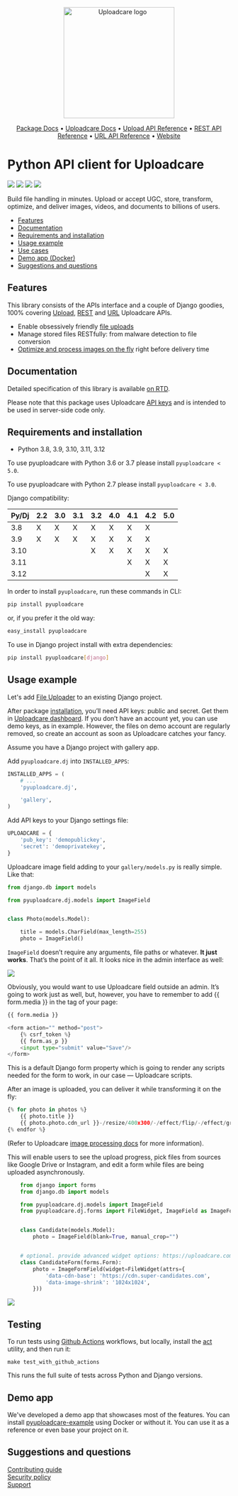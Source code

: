 <p align="center">
  <a href="https://uploadcare.com/?ref=github-readme">
    <picture>
      <source media="(prefers-color-scheme: light)" srcset="https://ucarecdn.com/1b4714cd-53be-447b-bbde-e061f1e5a22f/logosafespacetransparent.svg">
      <source media="(prefers-color-scheme: dark)" srcset="https://ucarecdn.com/3b610a0a-780c-4750-a8b4-3bf4a8c90389/logotransparentinverted.svg">
      <img width=250 alt="Uploadcare logo" src="https://ucarecdn.com/1b4714cd-53be-447b-bbde-e061f1e5a22f/logosafespacetransparent.svg">
    </picture>
  </a>
</p>
<p align="center">
  <a href="https://pyuploadcare.readthedocs.io/en/latest/">Package Docs</a> • 
  <a href="https://uploadcare.com/docs/">Uploadcare Docs</a> • 
  <a href="https://uploadcare.com/api-refs/upload-api/">Upload API Reference</a> • 
  <a href="https://uploadcare.com/api-refs/rest-api/">REST API Reference</a> • 
  <a href="https://uploadcare.com/api-refs/url-api/">URL API Reference</a> • 
  <a href="https://uploadcare.com/">Website</a>
</p>

# Python API client for Uploadcare

[![](https://badge.fury.io/py/pyuploadcare.svg)](https://pypi.org/project/pyuploadcare/)
[![](https://github.com/uploadcare/pyuploadcare/actions/workflows/test.yml/badge.svg)](https://github.com/uploadcare/pyuploadcare/actions?query=branch%3Amain+workflow%3ATests++)
[![](https://readthedocs.org/projects/pyuploadcare/badge/?version=latest)](https://pyuploadcare.readthedocs.io/)
[![](https://img.shields.io/badge/tech-stack-0690fa.svg?style=flat)](https://stackshare.io/uploadcare)

Build file handling in minutes. Upload or accept UGC, store, transform, optimize, and deliver images, videos, and documents to billions of users.

* [Features](#features)
* [Documentation](#documentation)
* [Requirements and installation](#requirements-and-installation)
* [Usage example](#usage-example)
* [Use cases](#use-cases)
* [Demo app (Docker)](#demo-app)
* [Suggestions and questions](#suggestions-and-questions)

## Features

This library consists of the APIs interface and a couple of Django goodies, 100% covering [Upload](https://uploadcare.com/api-refs/upload-api/), [REST](https://uploadcare.com/api-refs/rest-api/) and [URL](https://uploadcare.com/api-refs/url-api/) Uploadcare APIs.

* Enable obsessively friendly [file uploads](http://uploadcare.com/products/file-uploader/)
* Manage stored files RESTfully: from malware detection to file conversion
* [Optimize and process images on the fly](https://uploadcare.com/cdn/image-cdn/) right before delivery time

<!-- Enable obsessively friendly file uploads:
* Built-in File Uploader
* Upload files from anywhere
* Multipart uploading for large files
* File size and MIME type filtering
* Malware protection
* Signed uploads
* Uploading network to speed up uploading jobs

Store files the way you need:
* Define file storing behaviour
* Create projects with separate settings programmatically
* Connect custom storage

Handle all files smart & RESTfully:
* CRUD files and their metadata
* Scan for unsafe and malicious content
* Convert documents and other files
* Encode and transform videos
* Recognize objects in the image
* Add arbitrary file metadata
* Control events with webhooks

Process images on the fly right before delivery time:
* Compression
* Geometry
* Colors
* Definition
* Overlays
* Rotations
* Recognition

Fast and reliable delivery:
* Worldwide CDN
* Custom CDN CNAME
* Signed URLs
* Search engine indexing behaviour
* Proxy to fetch and deliver remote files -->

## Documentation

Detailed specification of this library is available [on RTD](https://pyuploadcare.readthedocs.io/en/latest/).

Please note that this package uses Uploadcare [API keys](https://app.uploadcare.com/projects/-/api-keys) and is intended to be used in server-side code only.

## Requirements and installation

* Python 3.8, 3.9, 3.10, 3.11, 3.12

To use pyuploadcare with Python 3.6 or 3.7 please install `pyuploadcare < 5.0`.

To use pyuploadcare with Python 2.7 please install `pyuploadcare < 3.0`.

Django compatibility:

| Py/Dj | 2.2 | 3.0 | 3.1 | 3.2 | 4.0 | 4.1 | 4.2 | 5.0 |
| ----- | --- | --- | --- | --- | --- | --- | --- | --- |
| 3.8   | X   | X   | X   | X   | X   | X   | X   |     |
| 3.9   | X   | X   | X   | X   | X   | X   | X   |     |
| 3.10  |     |     |     | X   | X   | X   | X   | X   |
| 3.11  |     |     |     |     |     | X   | X   | X   |
| 3.12  |     |     |     |     |     |     | X   | X   |

In order to install `pyuploadcare`, run these commands in CLI:

```bash
pip install pyuploadcare
```

or, if you prefer it the old way:

```bash
easy_install pyuploadcare
```

To use in Django project install with extra dependencies:

```bash
pip install pyuploadcare[django]
```

## Usage example

<!-- TODO: The idea of this example is to show how upload and deliver an image -->

<!-- TODO: Update it with "and deliver an image" -->
Let's add [File Uploader](https://uploadcare.com/docs/file-uploader/) to an existing Django project.

After package [installation](#requirements-and-installation), you’ll need API keys: public and secret. Get them in [Uploadcare dashboard](https://app.uploadcare.com/projects/-/api-keys). If you don’t have an account yet, you can use demo keys, as in example. However, the files on demo account are regularly removed, so create an account as soon as Uploadcare catches your fancy.

Assume you have a Django project with gallery app.

Add `pyuploadcare.dj` into `INSTALLED_APPS`:

```python
INSTALLED_APPS = (
    # ...
    'pyuploadcare.dj',

    'gallery',
)
```
Add API keys to your Django settings file:

```python
UPLOADCARE = {
    'pub_key': 'demopublickey',
    'secret': 'demoprivatekey',
}
```

Uploadcare image field adding to your `gallery/models.py` is really simple. Like that:

```python
from django.db import models

from pyuploadcare.dj.models import ImageField


class Photo(models.Model):

    title = models.CharField(max_length=255)
    photo = ImageField()
```

`ImageField` doesn’t require any arguments, file paths or whatever. **It just works**. That’s the point of it all. It looks nice in the admin interface as well:

<!-- TODO: Update screenshot -->
![](https://ucarecdn.com/84e614e4-8faf-4090-ba3a-83294715434b/)

Obviously, you would want to use Uploadcare field outside an admin. It’s going to work just as well, but, however, you have to remember to add {{ form.media }} in the <head> tag of your page:

```python
{{ form.media }}

<form action="" method="post">
    {% csrf_token %}
    {{ form.as_p }}
    <input type="submit" value="Save"/>
</form>
```

This is a default Django form property which is going to render any scripts needed for the form to work, in our case — Uploadcare scripts.

<!-- TODO: Update how we get an UUID and pass it further -->
After an image is uploaded, you can deliver it while transforming it on the fly:

```python
{% for photo in photos %}
    {{ photo.title }}
    {{ photo.photo.cdn_url }}-/resize/400x300/-/effect/flip/-/effect/grayscale/
{% endfor %}
```

<!-- TODO: Maybe we should link to the URL builder pyuploadcare docs? -->
(Refer to Uploadcare [image processing docs](https://uploadcare.com/docs/transformations/image/) for more information).

<!-- TODO: Connect this example to the rest of them -->
This will enable users to see the upload progress, pick files from sources like Google Drive or Instagram, and edit a form while files are being uploaded asynchronously.

```python
    from django import forms
    from django.db import models

    from pyuploadcare.dj.models import ImageField
    from pyuploadcare.dj.forms import FileWidget, ImageField as ImageFormField


    class Candidate(models.Model):
        photo = ImageField(blank=True, manual_crop="")


    # optional. provide advanced widget options: https://uploadcare.com/docs/uploads/widget/config/#options
    class CandidateForm(forms.Form):
        photo = ImageFormField(widget=FileWidget(attrs={
            'data-cdn-base': 'https://cdn.super-candidates.com',
            'data-image-shrink': '1024x1024',
        }))
```

![](https://ucarecdn.com/f0894ef2-352e-406a-8279-737dd6e1f10c/-/resize/800/josi.png)

## Testing

To run tests using [Github Actions](https://github.com/uploadcare/pyuploadcare/actions) workflows, but locally, install the [act](https://github.com/nektos/act) utility, and then run it:

```make test_with_github_actions```

This runs the full suite of tests across Python and Django versions.

<!--
## Use cases

In this spreadsheet we also provide links to the [Uploadcare documentation](https://uploadcare.com/docs/) so you can fully understand what our platform enables.
Manual describes a product feature, and code leads to the library code specification.

| Feature                        | Description | Manual                                                                     | Code                                                                                      |
| ------------------------------ | ----------- | -------------------------------------------------------------------------- | ----------------------------------------------------------------------------------------- |
| _Uploading_                    |             | [_Overview_](https://uploadcare.com/docs/uploads/)                         |                                                                                           |
| Uploading files                |             | [Manual](https://uploadcare.com/docs/uploading-files/)                     | [Code](https://pyuploadcare.readthedocs.io/en/latest/core_api.html#uploading-files)       |
| File Uploader                  |             | [Manual](https://uploadcare.com/docs/file-uploader/)                       | [Code](https://pyuploadcare.readthedocs.io/en/latest/django-widget.html)                  |
| Storage options                |             | [Manual](https://uploadcare.com/docs/uploads/storage/)                     | [Code](https://pyuploadcare.readthedocs.io/en/latest/core_api.html#store-files)           |
| Signed uploads                 |             | [Manual](https://uploadcare.com/docs/security/secure-uploads/)             | ?                                                                                         |
| File analysis on upload        |             | [Manual](https://uploadcare.com/docs/file-analysis/)                       | [Code](https://pyuploadcare.readthedocs.io/en/latest/core_api.html#retrieve-files)        |
| Validation and moderation      |             | [Manual](https://uploadcare.com/docs/moderation/)                          | N/A                                                                                       |
| _File management_              |             | [_Overview_](https://uploadcare.com/docs/start/file-management/)           |                                                                                           |
| Managing files                 |             | [Manual](https://uploadcare.com/docs/managing-files/)                      | [Code](https://pyuploadcare.readthedocs.io/en/latest/core_api.html#list-files)            |
| Projects                       |             | [Manual](https://uploadcare.com/docs/start/settings/)                      | [Code](https://pyuploadcare.readthedocs.io/en/latest/core_api.html#get-project-info)      |
| Webhook notifications          |             | [Manual](https://uploadcare.com/docs/webhooks/)                            | [Code](https://pyuploadcare.readthedocs.io/en/latest/core_api.html#create-webhook)        |
| S3 bucket integration          |             | [Manual](https://uploadcare.com/docs/s3-integration/)                      | N/A                                                                                       |
| Arbitrary file metadata        |             | [Manual](https://uploadcare.com/docs/file-metadata/)                       | [Code](https://pyuploadcare.readthedocs.io/en/latest/core_api.html#file-metadata)         |
| Video processing               |             | [Manual](https://uploadcare.com/docs/transformations/video-encoding/)      | [Code](https://pyuploadcare.readthedocs.io/en/latest/core_api.html#video-conversion)      |
| Document conversion            |             | [Manual](https://uploadcare.com/docs/transformations/document-conversion/) | [Code](https://pyuploadcare.readthedocs.io/en/latest/core_api.html#document-conversion)   |
| Unsafe content detection       |             | [Manual](https://uploadcare.com/docs/unsafe-content/)                      | [Code](https://pyuploadcare.readthedocs.io/en/latest/core_api.html#using-addons)          |
| Object recognition             |             | [Manual](https://uploadcare.com/docs/intelligence/object-recognition/)     | [Code](https://pyuploadcare.readthedocs.io/en/latest/core_api.html#using-addons)          |
| Malware protection             |             | [Manual](https://uploadcare.com/docs/security/malware-protection/)         | [Code](https://pyuploadcare.readthedocs.io/en/latest/core_api.html#using-addons)          |
| _Delivery_                     |             | [_Overview_](https://uploadcare.com/docs/delivery/)                        |                                                                                           |
| On-the-fly operations          |             | [Manual](https://uploadcare.com/docs/cdn-operations/)                      | [Code](https://pyuploadcare.readthedocs.io/en/latest/core_api.html#image-transformations) |
| Image optimization             |             | [Manual](https://uploadcare.com/docs/transformations/image/compression/)   | [Code](https://pyuploadcare.readthedocs.io/en/latest/core_api.html#image-transformations) |
| Image transformation           |             | [Manual](https://uploadcare.com/docs/transformations/image/)               | [Code](https://pyuploadcare.readthedocs.io/en/latest/core_api.html#image-transformations) |
| CDN settings                   |             | [Manual](https://uploadcare.com/docs/delivery/cdn/)                        | N/A                                                                                       |
| Fetch and deliver remote files |             | [Manual](https://uploadcare.com/docs/delivery/proxy/)                      | N/A                                                                                       |
| Signed URLs                    |             | [Manual](https://uploadcare.com/docs/security/secure-delivery/)            | [Code](https://pyuploadcare.readthedocs.io/en/latest/core_api.html#secure-delivery)       |

To help you figure what this library can help you with, we want to showcase some use cases that you can solve with Uploadcare.

Main use cases:
* Accept user-generated content ([upload api](https://uploadcare.com/docs/uploading-files/), [file uploader](https://uploadcare.com/docs/file-uploader/), [upload sources](https://uploadcare.com/docs/upload-sources/))
* Serve responsive images ([optimization](https://uploadcare.com/docs/transformations/image/compression/), [adaptive image SDK](https://uploadcare.com/docs/adaptive-image/), [proxy](https://uploadcare.com/docs/delivery/proxy/), and other [integrations](https://uploadcare.com/docs/integrations/))

Common:
* Art-direction of the content on your page ([transformations](https://uploadcare.com/docs/transformations/image/), [remove.bg](https://uploadcare.com/docs/remove-bg/), [smart crop](https://uploadcare.com/docs/transformations/image/resize-crop/#operation-smart-crop), [scale crop](https://uploadcare.com/docs/transformations/image/resize-crop/#operation-scale-crop), [smart resize](https://uploadcare.com/docs/transformations/image/resize-crop/#operation-smart-resize), [zoom](https://uploadcare.com/docs/transformations/image/resize-crop/#operation-zoom-objects), [circle](https://uploadcare.com/docs/transformations/image/resize-crop/#operation-border-radius), [fill](https://uploadcare.com/docs/transformations/image/resize-crop/#operation-setfill))
* Unify accepted video files to web-friendly formats and quality ([encoding](https://uploadcare.com/docs/transformations/video-encoding/))
* Create thumbnails ([videos](https://uploadcare.com/docs/transformations/video-encoding/#operation-thumbs), [documents](https://uploadcare.com/docs/transformations/document-conversion/#thumbnails))
* Validate incoming files ([validation](https://uploadcare.com/docs/moderation/), [NSFW](https://uploadcare.com/docs/unsafe-content/), [malware](https://uploadcare.com/docs/security/malware-protection/))
* Watermark and protect your content ([overlays](https://uploadcare.com/docs/transformations/image/overlay/), [blur](https://uploadcare.com/docs/effects-enhancements/#operation-blur-region) + [baking](https://uploadcare.com/docs/mutability/))
* Optimize the size of animated images ([gif2video](https://uploadcare.com/docs/transformations/gif-to-video/))
* Access control (signed [uploads](https://uploadcare.com/docs/security/secure-uploads/) and [downloads](https://uploadcare.com/docs/security/secure-delivery/))

Less common:
* Image art-direction based on faces or objects ([faces](https://uploadcare.com/docs/intelligence/face-detection/), [objects](https://uploadcare.com/docs/transformations/image/resize-crop/#operation-crop-tags))
* Image delivery when color science is important ([colors](https://uploadcare.com/docs/effects-enhancements/#image-color-profile-management))
* Native uploads on mobile ([iOS](https://uploadcare.com/docs/integrations/swift/), [Android](https://uploadcare.com/docs/integrations/android/))
* SVG transformations ([rasterization](https://uploadcare.com/docs/transformations/image/svg/))
* Remove geolocation data ([strip](https://uploadcare.com/docs/transformations/image/compression/#meta-information-control) + [workaround](https://uploadcare.com/docs/mutability/))
* Download static files for scrsets ([webpack](https://github.com/uploadcare/uploadcare-loader))
* Substitute DB with arbitrary metadata ([metadata](https://uploadcare.com/docs/file-metadata/))
* Prepare OG pictures with text ([text overlays](https://uploadcare.com/docs/transformations/image/overlay/#overlay-text))
* Scrap pictures from the web ([from url](https://uploadcare.com/docs/uploading-files/#from-url))
* Make decisions based on files info ([analysis](https://uploadcare.com/docs/file-analysis/) + [webhooks](https://uploadcare.com/docs/webhooks/))
* Weird file conversions ([file coversion](https://uploadcare.com/docs/transformations/document-conversion/#document-file-formats))
* Process and save ([copy remotely](https://uploadcare.com/docs/managing-files/#copy))
* Check for duplicates ([phash](https://uploadcare.com/docs/cdn-operations/#operation-phash))
* Prepare a bunch of files for download ([archive](https://uploadcare.com/docs/cdn-operations/#get-as-archive))
* No-code automate uploads ([Zapier](https://uploadcare.com/docs/integrations/zapier/), [Make](https://www.make.com/en/integrations/uploadcare?utm_source=uploadcare&utm_medium=partner&utm_campaign=uploadcare-partner-program), [Integrately](https://uploadcare.com/docs/integrations/integrately/))
* Do something and don’t store files after it ([storing](https://uploadcare.com/docs/uploads/storage/#file-storing-behavior))
 -->

## Demo app

We've developed a demo app that showcases most of the features. You can install [pyuploadcare-example](https://github.com/uploadcare/pyuploadcare-example) using Docker or without it. You can use it as a reference or even base your project on it.

## Suggestions and questions

[Contributing guide](https://github.com/uploadcare/.github/blob/master/CONTRIBUTING.md)  
[Security policy](https://github.com/uploadcare/uploadcare-swift/security/policy)  
[Support](https://github.com/uploadcare/.github/blob/master/SUPPORT.md)  
